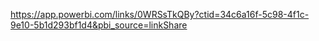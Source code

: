 https://app.powerbi.com/links/0WRSsTkQBy?ctid=34c6a16f-5c98-4f1c-9e10-5b1d293bf1d4&pbi_source=linkShare
